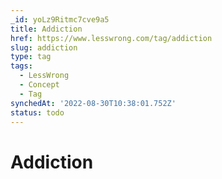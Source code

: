 ```yaml
---
_id: yoLz9Ritmc7cve9a5
title: Addiction
href: https://www.lesswrong.com/tag/addiction
slug: addiction
type: tag
tags:
  - LessWrong
  - Concept
  - Tag
synchedAt: '2022-08-30T10:38:01.752Z'
status: todo
---
```


# Addiction
